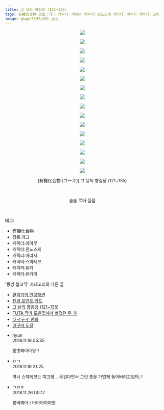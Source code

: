 ```yaml
---
title: 그 날의 향림당 (121~135)
tags: 有機化合物 장르：개그 캐릭터：레이무 캐릭터：린노스케 캐릭터：마리사 캐릭터：스미레코 캐릭터：유카 캐릭터：유카리 ユーキ 동방_웹코믹
image: ghap/5197/001.jpg
---
```

<div class="article">
<p style="text-align: center; clear: none; float: none;"><img src="{{ site.nasurl }}/ghap/5197/001.jpg"/></p>
<p style="text-align: center; clear: none; float: none;"><img src="{{ site.nasurl }}/ghap/5197/002.jpg"/></p>
<p style="text-align: center; clear: none; float: none;"><img src="{{ site.nasurl }}/ghap/5197/003.jpg"/></p>
<p style="text-align: center; clear: none; float: none;"><img src="{{ site.nasurl }}/ghap/5197/004.jpg"/></p>
<p style="text-align: center; clear: none; float: none;"><img src="{{ site.nasurl }}/ghap/5197/005.jpg"/></p>
<p style="text-align: center; clear: none; float: none;"><img src="{{ site.nasurl }}/ghap/5197/006.jpg"/></p>
<p style="text-align: center; clear: none; float: none;"><img src="{{ site.nasurl }}/ghap/5197/007.jpg"/></p>
<p style="text-align: center; clear: none; float: none;"><img src="{{ site.nasurl }}/ghap/5197/008.jpg"/></p>
<p style="text-align: center; clear: none; float: none;"><img src="{{ site.nasurl }}/ghap/5197/009.jpg"/></p>
<p style="text-align: center; clear: none; float: none;"><img src="{{ site.nasurl }}/ghap/5197/010.jpg"/></p>
<p style="text-align: center; clear: none; float: none;"><img src="{{ site.nasurl }}/ghap/5197/011.jpg"/></p>
<p style="text-align: center; clear: none; float: none;"><img src="{{ site.nasurl }}/ghap/5197/012.jpg"/></p>
<p style="text-align: center; clear: none; float: none;"><img src="{{ site.nasurl }}/ghap/5197/013.jpg"/></p>
<p style="text-align: center; clear: none; float: none;"><img src="{{ site.nasurl }}/ghap/5197/014.jpg"/></p>
<p style="text-align: center; clear: none; float: none;"><img src="{{ site.nasurl }}/ghap/5197/015.jpg"/></p>
<p style="text-align: center; clear: none; float: none;"><img src="{{ site.nasurl }}/ghap/5197/016.jpg"/></p>
<p style="text-align: center; clear: none; float: none;">[有機化合物 (ユーキ)] 그 날의 향림당 (121~135)</p>
<p style="text-align: center; clear: none; float: none;"><br/></p>
<p style="text-align: center; clear: none; float: none;">슬슬 로아 질림</p>
<p><br/></p>
</div><div class="tagTrail">
<p>태그: </p>
<ul>
<li>有機化合物</li>
<li>장르:개그</li>
<li>캐릭터:레이무</li>
<li>캐릭터:린노스케</li>
<li>캐릭터:마리사</li>
<li>캐릭터:스미레코</li>
<li>캐릭터:유카</li>
<li>캐릭터:유카리</li>
</ul>
</div><div class="another">
<p>'동방 웹코믹' 카테고리의 다른 글</p>
<ul>
<li><a href="/2018-11-18-ghap_5205">환락가의 인공해변</a></li>
<li><a href="/2018-11-18-ghap_5204">첸과 포인트 카드</a></li>
<li><a href="/2018-11-18-ghap_5197">그 날의 향림당 (121~135)</a></li>
<li><a href="/2018-11-13-ghap_5196">FUTA 작가 모음집에서 빠졌던 두 개</a></li>
<li><a href="/2018-11-05-ghap_5135">ワイテイ 만화</a></li>
<li><a href="/2018-11-05-ghap_5133">고구마 도장</a></li>
</ul>
</div><div class="cb_module cb_fluid">
<div class="cb_wrt cb_profile">
<div class="comment">
<ul>
<li class="cb_thumb_off" id="comment15375114">
<div class="cb_comment_area">
<div class="cb_info_area">
<div class="cb_section">
<span class="cb_nick_name">hyun</span>
</div>
<div class="cb_section">
<span class="cb_date">2018.11.19 05:35 </span>
</div>
</div>
<div class="cb_dsc_comment">
<p class="cb_dsc">
											룸밧짜아아앙-!
										</p>
</div>
</div></li>
<li class="cb_thumb_off" id="comment15375427">
<div class="cb_comment_area">
<div class="cb_info_area">
<div class="cb_section">
<span class="cb_nick_name">ㅇㄱ</span>
</div>
<div class="cb_section">
<span class="cb_date">2018.11.19 21:25 </span>
</div>
</div>
<div class="cb_dsc_comment">
<p class="cb_dsc">
											역시 스미레코는 여고생... 무겁다면서 그런 총을 가볍게 들어버리고있어..!
										</p>
</div>
</div></li>
<li class="cb_thumb_off" id="comment15378484">
<div class="cb_comment_area">
<div class="cb_info_area">
<div class="cb_section">
<span class="cb_nick_name">ㄱㅁㅎ</span>
</div>
<div class="cb_section">
<span class="cb_date">2018.11.26 00:17 </span>
</div>
</div>
<div class="cb_dsc_comment">
<p class="cb_dsc">
											룸바짜아ㅏ아아아아아앙
										</p>
</div>
</div></li>
</ul>
</div>
</div><!-- commentList close -->
</div>